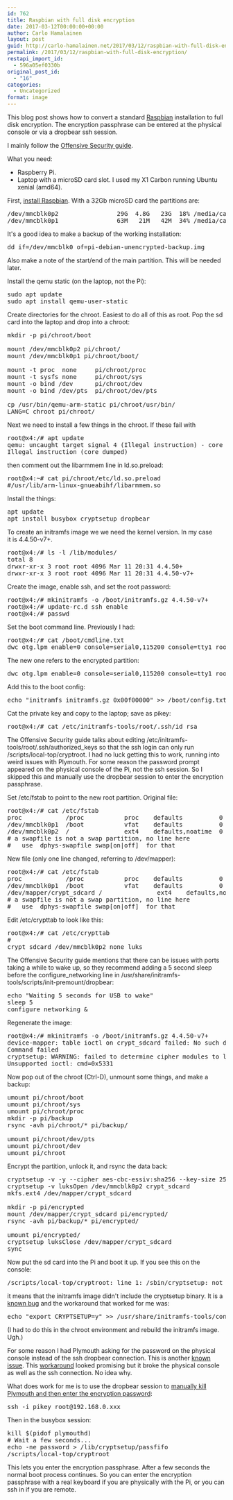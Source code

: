 ```yaml
---
id: 762
title: Raspbian with full disk encryption
date: 2017-03-12T00:00:00+00:00
author: Carlo Hamalainen
layout: post
guid: http://carlo-hamalainen.net/2017/03/12/raspbian-with-full-disk-encryption/
permalink: /2017/03/12/raspbian-with-full-disk-encryption/
restapi_import_id:
  - 596a05ef0330b
original_post_id:
  - "16"
categories:
  - Uncategorized
format: image
---
```

This blog post shows how to convert a standard [Raspbian](https://www.raspberrypi.org/downloads/raspbian/) installation to full disk encryption. The encryption passphrase can be entered at the physical console or via a dropbear ssh session. 

I mainly follow the [Offensive Security guide](https://www.offensive-security.com/kali-linux/raspberry-pi-luks-disk-encryption/). 

What you need: 

  * Raspberry Pi. 
  * Laptop with a microSD card slot. I used my X1 Carbon running Ubuntu xenial (amd64). 

First, [install Raspbian](https://www.raspberrypi.org/documentation/installation/installing-images/README.md). With a 32Gb microSD card the partitions are: 

<pre>/dev/mmcblk0p2                29G  4.8G   23G  18% /media/carlo/7f593562-9f68-4bb9-a7c9-2b70ad620873
/dev/mmcblk0p1                63M   21M   42M  34% /media/carlo/boot
</pre>

It's a good idea to make a backup of the working installation: 

<pre>dd if=/dev/mmcblk0 of=pi-debian-unencrypted-backup.img
</pre>

Also make a note of the start/end of the main partition. This will be needed later. 

Install the qemu static (on the laptop, not the Pi): 

<pre>sudo apt update
sudo apt install qemu-user-static
</pre>

Create directories for the chroot. Easiest to do all of this as root. Pop the sd card into the laptop and drop into a chroot: 

<pre>mkdir -p pi/chroot/boot

mount /dev/mmcblk0p2 pi/chroot/
mount /dev/mmcblk0p1 pi/chroot/boot/

mount -t proc  none     pi/chroot/proc
mount -t sysfs none     pi/chroot/sys
mount -o bind /dev      pi/chroot/dev
mount -o bind /dev/pts  pi/chroot/dev/pts

cp /usr/bin/qemu-arm-static pi/chroot/usr/bin/
LANG=C chroot pi/chroot/
</pre>

Next we need to install a few things in the chroot. If these fail with 

<pre>root@x4:/# apt update
qemu: uncaught target signal 4 (Illegal instruction) - core dumped
Illegal instruction (core dumped)
</pre>

then comment out the libarmmem line in ld.so.preload: 

<pre>root@x4:~# cat pi/chroot/etc/ld.so.preload
#/usr/lib/arm-linux-gnueabihf/libarmmem.so
</pre>

Install the things: 

<pre>apt update
apt install busybox cryptsetup dropbear
</pre>

To create an initramfs image we we need the kernel version. In my case  
it is 4.4.50-v7+. 

<pre>root@x4:/# ls -l /lib/modules/
total 8
drwxr-xr-x 3 root root 4096 Mar 11 20:31 4.4.50+
drwxr-xr-x 3 root root 4096 Mar 11 20:31 4.4.50-v7+
</pre>

Create the image, enable ssh, and set the root password: 

<pre>root@x4:/# mkinitramfs -o /boot/initramfs.gz 4.4.50-v7+
root@x4:/# update-rc.d ssh enable
root@x4:/# passwd
</pre>

Set the boot command line. Previously I had: 

<pre>root@x4:/# cat /boot/cmdline.txt
dwc_otg.lpm_enable=0 console=serial0,115200 console=tty1 root=/dev/mmcblk0p2 rootfstype=ext4 elevator=deadline fsck.repair=yes rootwait
</pre>

The new one refers to the encrypted partition: 

<pre>dwc_otg.lpm_enable=0 console=serial0,115200 console=tty1 root=/dev/mapper/crypt_sdcard cryptdevice=/dev/mmcblk0p2:crypt_sdcard rootfstype=ext4 elevator=deadline fsck.repair=yes rootwait
</pre>

Add this to the boot config: 

<pre>echo "initramfs initramfs.gz 0x00f00000" >> /boot/config.txt
</pre>

Cat the private key and copy to the laptop; save as pikey: 

<pre>root@x4:/# cat /etc/initramfs-tools/root/.ssh/id_rsa
</pre>

The Offensive Security guide talks about editing /etc/initramfs-tools/root/.ssh/authorized_keys so that the ssh login can only run /scripts/local-top/cryptroot. I had no luck getting this to work, running into weird issues with Plymouth. For some reason the password prompt appeared on the physical console of the Pi, not the ssh session. So I skipped this and manually use the dropbear session to enter the encryption passphrase. 

Set /etc/fstab to point to the new root partition. Original file: 

<pre>root@x4:/# cat /etc/fstab
proc            /proc           proc    defaults          0       0
/dev/mmcblk0p1  /boot           vfat    defaults          0       2
/dev/mmcblk0p2  /               ext4    defaults,noatime  0       1
# a swapfile is not a swap partition, no line here
#   use  dphys-swapfile swap[on|off]  for that
</pre>

New file (only one line changed, referring to /dev/mapper): 

<pre>root@x4:/# cat /etc/fstab
proc            /proc           proc    defaults          0       0
/dev/mmcblk0p1  /boot           vfat    defaults          0       2
/dev/mapper/crypt_sdcard /               ext4    defaults,noatime  0       1
# a swapfile is not a swap partition, no line here
#   use  dphys-swapfile swap[on|off]  for that
</pre>

Edit /etc/crypttab to look like this: 

<pre>root@x4:/# cat /etc/crypttab
# 				
crypt_sdcard /dev/mmcblk0p2 none luks
</pre>

The Offensive Security guide mentions that there can be issues with ports taking a while to wake up, so they recommend adding a 5 second sleep before the configure_networking line in /usr/share/initramfs-tools/scripts/init-premount/dropbear: 

<pre>echo "Waiting 5 seconds for USB to wake"
sleep 5
configure_networking &
</pre>

Regenerate the image: 

<pre>root@x4:/# mkinitramfs -o /boot/initramfs.gz 4.4.50-v7+
device-mapper: table ioctl on crypt_sdcard failed: No such device or address
Command failed
cryptsetup: WARNING: failed to determine cipher modules to load for crypt_sdcard
Unsupported ioctl: cmd=0x5331
</pre>

Now pop out of the chroot (Ctrl-D), unmount some things, and make a backup: 

<pre>umount pi/chroot/boot
umount pi/chroot/sys
umount pi/chroot/proc
mkdir -p pi/backup
rsync -avh pi/chroot/* pi/backup/

umount pi/chroot/dev/pts
umount pi/chroot/dev
umount pi/chroot
</pre>

Encrypt the partition, unlock it, and rsync the data back: 

<pre>cryptsetup -v -y --cipher aes-cbc-essiv:sha256 --key-size 256 luksFormat /dev/mmcblk0p2
cryptsetup -v luksOpen /dev/mmcblk0p2 crypt_sdcard
mkfs.ext4 /dev/mapper/crypt_sdcard

mkdir -p pi/encrypted
mount /dev/mapper/crypt_sdcard pi/encrypted/
rsync -avh pi/backup/* pi/encrypted/

umount pi/encrypted/
cryptsetup luksClose /dev/mapper/crypt_sdcard
sync
</pre>

Now put the sd card into the Pi and boot it up. If you see this on the console: 

<pre>/scripts/local-top/cryptroot: line 1: /sbin/cryptsetup: not found
</pre>

it means that the initramfs image didn't include the cryptsetup binary. It is a [known bug](https://bugs.launchpad.net/ubuntu/+source/cryptsetup/+bug/1256730/comments/4) and the workaround that worked for me was: 

<pre>echo "export CRYPTSETUP=y" >> /usr/share/initramfs-tools/conf-hooks.d/forcecryptsetup
</pre>

(I had to do this in the chroot environment and rebuild the initramfs image. Ugh.) 

For some reason I had Plymouth asking for the password on the physical console instead of the ssh dropbear connection. This is another [known issue](https://bugs.launchpad.net/ubuntu/+source/cryptsetup/+bug/595648). This [workaround](https://bugs.launchpad.net/ubuntu/+source/cryptsetup/+bug/595648/comments/5) looked promising but it broke the physical console as well as the ssh connection. No idea why. 

What does work for me is to use the dropbear session to [manually kill Plymouth and then enter the encryption password](https://bugs.launchpad.net/ubuntu/+source/cryptsetup/+bug/595648/comments/19):

<pre>ssh -i pikey root@192.168.0.xxx
</pre>

Then in the busybox session: 

<pre>kill $(pidof plymouthd)
# Wait a few seconds...
echo -ne password > /lib/cryptsetup/passfifo
/scripts/local-top/cryptroot
</pre>

This lets you enter the encryption passphrase. After a few seconds the normal boot process continues. So you can enter the encryption passphrase with a real keyboard if you are physically with the Pi, or you can ssh in if you are remote.